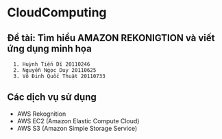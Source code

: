 # CloudComputing

## Đề tài: Tìm hiểu AMAZON REKONIGTION và viết ứng dụng minh họa

      1. Huỳnh Tiến Dĩ 20110246
      2. Nguyễn Ngọc Duy 20110625
      3. Võ Đinh Quốc Thuật 20110733 
## Các dịch vụ sử dụng

- AWS Rekognition
- AWS EC2 (Amazon Elastic Compute Cloud)
- AWS S3 (Amazon Simple Storage Service)


